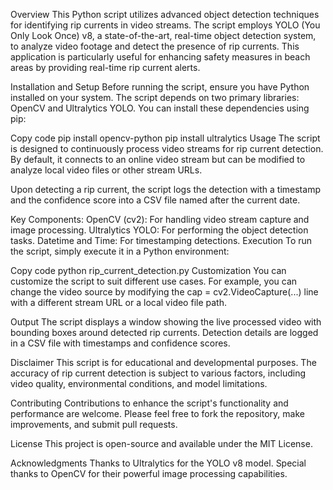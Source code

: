Overview
This Python script utilizes advanced object detection techniques for identifying rip currents in video streams. The script employs YOLO (You Only Look Once) v8, a state-of-the-art, real-time object detection system, to analyze video footage and detect the presence of rip currents. This application is particularly useful for enhancing safety measures in beach areas by providing real-time rip current alerts.

Installation and Setup
Before running the script, ensure you have Python installed on your system. The script depends on two primary libraries: OpenCV and Ultralytics YOLO. You can install these dependencies using pip:

Copy code
pip install opencv-python
pip install ultralytics
Usage
The script is designed to continuously process video streams for rip current detection. By default, it connects to an online video stream but can be modified to analyze local video files or other stream URLs.

Upon detecting a rip current, the script logs the detection with a timestamp and the confidence score into a CSV file named after the current date.

Key Components:
OpenCV (cv2): For handling video stream capture and image processing.
Ultralytics YOLO: For performing the object detection tasks.
Datetime and Time: For timestamping detections.
Execution
To run the script, simply execute it in a Python environment:

Copy code
python rip_current_detection.py
Customization
You can customize the script to suit different use cases. For example, you can change the video source by modifying the cap = cv2.VideoCapture(...) line with a different stream URL or a local video file path.

Output
The script displays a window showing the live processed video with bounding boxes around detected rip currents. Detection details are logged in a CSV file with timestamps and confidence scores.

Disclaimer
This script is for educational and developmental purposes. The accuracy of rip current detection is subject to various factors, including video quality, environmental conditions, and model limitations.

Contributing
Contributions to enhance the script's functionality and performance are welcome. Please feel free to fork the repository, make improvements, and submit pull requests.

License
This project is open-source and available under the MIT License.

Acknowledgments
Thanks to Ultralytics for the YOLO v8 model.
Special thanks to OpenCV for their powerful image processing capabilities.
